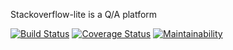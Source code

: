 Stackoverflow-lite is a Q/A platform

[![Build Status](https://travis-ci.org/jomasim/stackoverflow-lite.svg?branch=master)](https://travis-ci.org/jomasim/stackoverflow-lite)
[![Coverage Status](https://coveralls.io/repos/github/jomasim/stackoverflow-lite/badge.svg)](https://coveralls.io/github/jomasim/stackoverflow-lite)
[![Maintainability](https://api.codeclimate.com/v1/badges/11df56b10af5dff99eac/maintainability)](https://codeclimate.com/github/jomasim/stackoverflow-lite/maintainability)